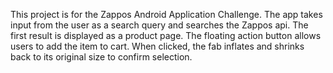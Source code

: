 This project is for the Zappos Android Application Challenge. The app takes input from the user as a search query and searches the Zappos api. The first result is displayed as a product page. The floating action button allows users to add the item to cart. When clicked, the fab inflates and shrinks back to its original size to confirm selection.
